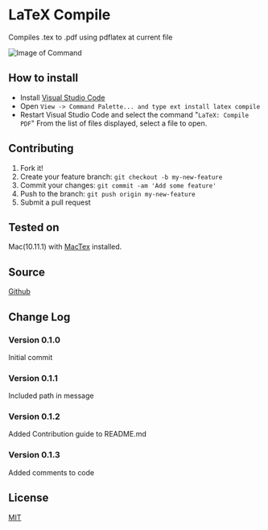 # LaTeX Compile

Compiles .tex to .pdf using pdflatex at current file

![Image of Command](https://raw.githubusercontent.com/mathiasfrohlich/vscode-LaTeXCompile/master/images/command.png)

## How to install
* Install [Visual Studio Code](https://code.visualstudio.com/)
* Open `View -> Command Palette... and type ext install latex compile`
* Restart Visual Studio Code and select the command "`LaTeX: Compile PDF`"
  From the list of files displayed, select a file to open.

## Contributing

1. Fork it!
2. Create your feature branch: `git checkout -b my-new-feature`
3. Commit your changes: `git commit -am 'Add some feature'`
4. Push to the branch: `git push origin my-new-feature`
5. Submit a pull request

## Tested on

Mac(10.11.1) with [MacTex](https://tug.org/mactex/) installed.

## Source

[Github](https://github.com/mathiasfrohlich/vscode-LaTeXCompile)
        
## Change Log

### Version 0.1.0
Initial commit

### Version 0.1.1
Included path in message

### Version 0.1.2
Added Contribution guide to README.md

### Version 0.1.3
Added comments to code
        
## License

[MIT](https://raw.githubusercontent.com/mathiasfrohlich/vscode-LaTeXCompile/master/LICENSE)